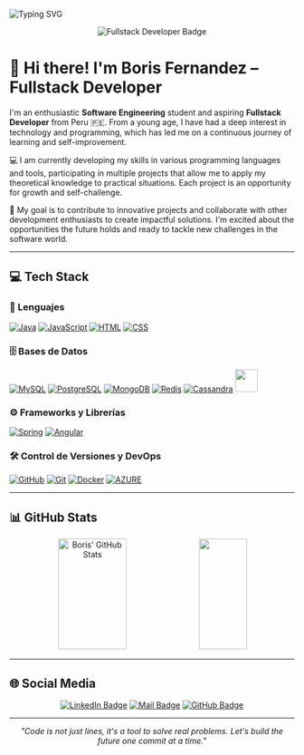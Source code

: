 <!-- Título animado -->
![Typing SVG](https://readme-typing-svg.demolab.com/?color=02D9F7FF&size=35&center=true&vCenter=true&width=1000&lines=Hello👋👋👋;I'm+a+Fullstack+Developer;I'm+from+Perú;Welcome!)

<!-- Badge de Fullstack Developer -->
<p align="center">
  <img src="https://img.shields.io/badge/Role-Fullstack_Developer-blueviolet?style=for-the-badge&logo=codefactor&logoColor=white" alt="Fullstack Developer Badge">
</p>

# 👋 Hi there! I'm Boris Fernandez – Fullstack Developer

I'm an enthusiastic **Software Engineering** student and aspiring **Fullstack Developer** from Peru 🇵🇪. From a young age, I have had a deep interest in technology and programming, which has led me on a continuous journey of learning and self-improvement.

💻 I am currently developing my skills in various programming languages and tools, participating in multiple projects that allow me to apply my theoretical knowledge to practical situations. Each project is an opportunity for growth and self-challenge.

🚀 My goal is to contribute to innovative projects and collaborate with other development enthusiasts to create impactful solutions. I'm excited about the opportunities the future holds and ready to tackle new challenges in the software world.

---

## 💻 Tech Stack

### 🧠 Lenguajes
[![Java](https://skillicons.dev/icons?i=java)](https://skillicons.dev)
[![JavaScript](https://skillicons.dev/icons?i=js)](https://skillicons.dev)
[![HTML](https://skillicons.dev/icons?i=html)](https://skillicons.dev)
[![CSS](https://skillicons.dev/icons?i=css)](https://skillicons.dev)

### 🗄️ Bases de Datos
[![MySQL](https://skillicons.dev/icons?i=mysql)](https://skillicons.dev)
[![PostgreSQL](https://skillicons.dev/icons?i=postgres)](https://skillicons.dev)
[![MongoDB](https://skillicons.dev/icons?i=mongodb)](https://skillicons.dev)
[![Redis](https://skillicons.dev/icons?i=redis)](https://skillicons.dev)
[![Cassandra](https://skillicons.dev/icons?i=cassandra)](https://skillicons.dev)
<img src="https://img.icons8.com/color/48/000000/microsoft-sql-server.png" width="40" height="40"/>

### ⚙️ Frameworks y Librerías
[![Spring](https://skillicons.dev/icons?i=spring)](https://skillicons.dev)
[![Angular](https://skillicons.dev/icons?i=angular)](https://skillicons.dev)

### 🛠️ Control de Versiones y DevOps
[![GitHub](https://skillicons.dev/icons?i=github)](https://skillicons.dev)
[![Git](https://skillicons.dev/icons?i=git)](https://skillicons.dev)
[![Docker](https://skillicons.dev/icons?i=docker)](https://skillicons.dev)
[![AZURE](https://skillicons.dev/icons?i=azure)](https://skillicons.dev)

---

## 📊 GitHub Stats

<div align="center">  
  <img width="49%" height="195px" src="https://github-readme-stats.vercel.app/api?username=boris-fernandez&show_icons=true&count_private=true&hide_border=true&title_color=02D9F7FF&icon_color=02D9F7FF&text_color=c9d1d9&bg_color=0d1117" alt="Boris' GitHub Stats" /> 
  
  <img width="41%" height="195px" src="https://github-readme-stats.vercel.app/api/top-langs/?username=boris-fernandez&layout=compact&hide_border=true&title_color=02D9F7FF&text_color=02D9F7FF&bg_color=0d1117" />
</div> 

---

## 🌐 Social Media

<div align="center">
  
[![LinkedIn Badge](https://img.shields.io/badge/linkedin-%230077B5.svg?&style=for-the-badge&logo=linkedin&logoColor=white)](https://www.linkedin.com/in/boris-fernandez-cabrera-0723572a7)
[![Mail Badge](https://img.shields.io/badge/email-c14438?style=for-the-badge&logo=Gmail&logoColor=white)](mailto:borisfernandezcabrera954@gmail.com)
[![GitHub Badge](https://img.shields.io/badge/github-%23121011.svg?&style=for-the-badge&logo=github&logoColor=white)](https://github.com/boris-fernandez)

</div>

---

<p align="center"><em>"Code is not just lines, it's a tool to solve real problems. Let's build the future one commit at a time."</em></p>


